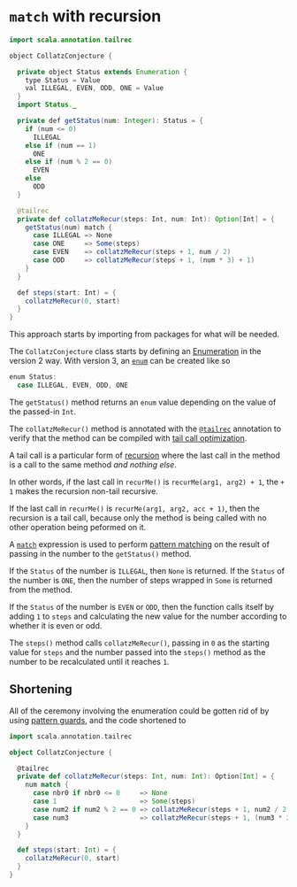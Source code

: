 # `match` with recursion

```java
import scala.annotation.tailrec

object CollatzConjecture {

  private object Status extends Enumeration {
    type Status = Value
    val ILLEGAL, EVEN, ODD, ONE = Value
  }
  import Status._

  private def getStatus(num: Integer): Status = {
    if (num <= 0)
      ILLEGAL
    else if (num == 1)
      ONE
    else if (num % 2 == 0)
      EVEN
    else
      ODD
  }

  @tailrec
  private def collatzMeRecur(steps: Int, num: Int): Option[Int] = {
    getStatus(num) match {
      case ILLEGAL => None
      case ONE     => Some(steps)
      case EVEN    => collatzMeRecur(steps + 1, num / 2)
      case ODD     => collatzMeRecur(steps + 1, (num * 3) + 1)
    }
  }

  def steps(start: Int) = {
    collatzMeRecur(0, start)
  }
}
```

This approach starts by importing from packages for what will be needed.

The `CollatzConjecture` class starts by defining an [Enumeration][enum-v2] in the version 2 way.
With version 3, an [`enum`](https://docs.scala-lang.org/scala3/reference/enums/enums.html) can be created like so

```scala
enum Status:
  case ILLEGAL, EVEN, ODD, ONE
```

The `getStatus()` method returns an `enum` value depending on the value of the passed-in `Int`.

The `collatzMeRecur()` method is annotated with the [`@tailrec`][tailrec-annotation] annotation to verify that the method can be compiled
with [tail call optimization][tail-opt].

A tail call is a particular form of [recursion][recursion] where the last call in the method is a call to the same method _and nothing else_.

In other words, if the last call in `recurMe()` is `recurMe(arg1, arg2) + 1`, the `+ 1` makes the recursion non-tail recursive.

If the last call in `recurMe()` is `recurMe(arg1, arg2, acc + 1)`, then the recursion is a tail call, because only the method is being called
with no other operation being peformed on it.

A [`match`][match] expression is used to perform [pattern matching][pattern-matching] on the result of passing in the number to
the `getStatus()` method.

If the `Status` of the number is `ILLEGAL`, then `None` is returned.
If the `Status` of the number is `ONE`, then the number of steps wrapped in `Some` is returned from the method.

If the `Status` of the number is `EVEN` or `ODD`, then the function calls itself by adding `1` to `steps` and calculating
the new value for the number according to whether it is even or odd.

The `steps()` method calls `collatzMeRecur()`, passing in `0` as the starting value for `steps` and the number passed into the `steps()`
method as the number to be recalculated until it reaches `1`.

## Shortening

All of the ceremony involving the enumeration could be gotten rid of by using [pattern guards][pattern-guard], and the code shortened to

```scala
import scala.annotation.tailrec

object CollatzConjecture {

  @tailrec
  private def collatzMeRecur(steps: Int, num: Int): Option[Int] = {
    num match {
      case nbr0 if nbr0 <= 0     => None
      case 1                     => Some(steps)
      case num2 if num2 % 2 == 0 => collatzMeRecur(steps + 1, num2 / 2)
      case num3                  => collatzMeRecur(steps + 1, (num3 * 3) + 1)
    }
  }

  def steps(start: Int) = {
    collatzMeRecur(0, start)
  }
}
```

[enum-v2]: https://www.scala-lang.org/api/2.13.x/scala/Enumeration.html
[enum-v3]: https://docs.scala-lang.org/scala3/reference/enums/enums.html
[option]: https://www.baeldung.com/scala/option-type
[match]: https://docs.scala-lang.org/tour/pattern-matching.html
[recursion]: https://www.geeksforgeeks.org/recursion-in-scala/
[tailrec-annotation]: https://www.scala-lang.org/api/2.12.1/scala/annotation/tailrec.html
[tail-opt]: https://www.baeldung.com/scala/tail-recursion
[pattern-matching]: https://docs.scala-lang.org/tour/pattern-matching.html
[pattern-guard]: https://alvinalexander.com/scala/how-to-use-if-then-expressions-guards-in-case-statements-scala/
[ternary]: https://alvinalexander.com/scala/scala-ternary-operator-syntax/
